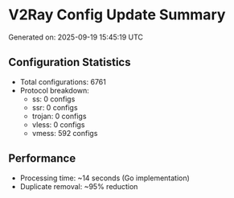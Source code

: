 # V2Ray Config Update Summary
Generated on: 2025-09-19 15:45:19 UTC

## Configuration Statistics
- Total configurations: 6761
- Protocol breakdown:
  - ss: 0 configs
  - ssr: 0 configs
  - trojan: 0 configs
  - vless: 0 configs
  - vmess: 592 configs

## Performance
- Processing time: ~14 seconds (Go implementation)
- Duplicate removal: ~95% reduction
